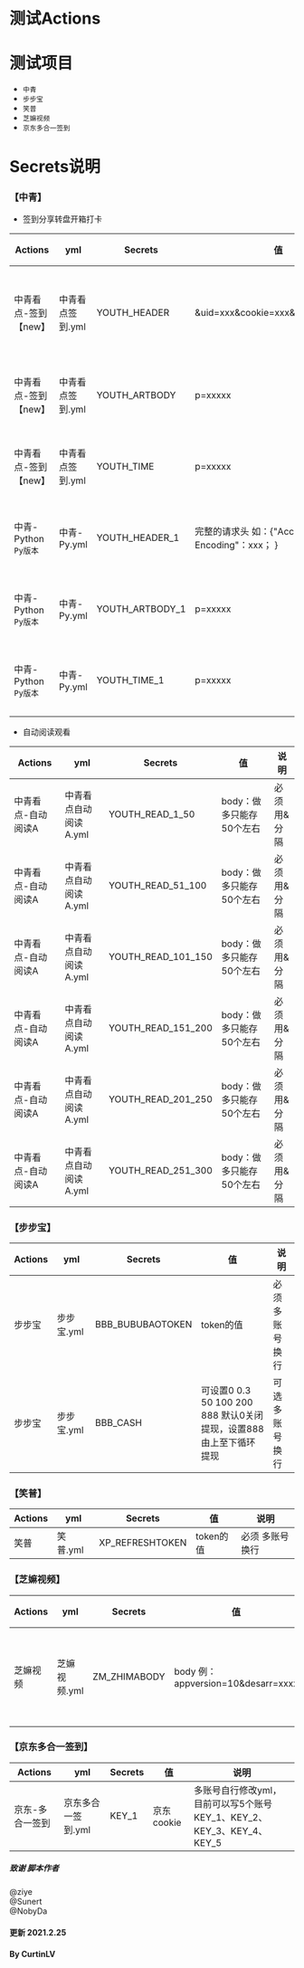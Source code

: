 # 测试Actions
# 测试项目
* `中青`
* `步步宝`
* `笑普`
* `芝嫲视频`
* `京东多合一签到`


# Secrets说明
### 【中青】
  * 签到分享转盘开箱打卡
      
 Actions  | yml   | Secrets  |  值  |  说明
 ---- | ----- | ------ | ----- | -----
 中青看点-签到【new】  | 中青看点签到.yml | YOUTH_HEADER | &uid=xxx&cookie=xxx&cookie_id=xxxx | `必须`  多账号换行 
 中青看点-签到【new】  | 中青看点签到.yml | YOUTH_ARTBODY | p=xxxxx | 多账号换行 
 中青看点-签到【new】  | 中青看点签到.yml | YOUTH_TIME | p=xxxxx | 多账号换行 
 中青-Python `Py版本` | 中青-Py.yml | YOUTH_HEADER_1 | 完整的请求头 如：{"Accept-Encoding"：xxx； } | 多账号换行
 中青-Python `Py版本` | 中青-Py.yml | YOUTH_ARTBODY_1 | p=xxxxx | 多账号换行 
 中青-Python `Py版本` | 中青-Py.yml | YOUTH_TIME_1 | p=xxxxx | 多账号换行 
  
 * 自动阅读观看
 
Actions  | yml   | Secrets  |  值  |  说明
 ---- | ----- | ------ | ----- | -----
中青看点-自动阅读A | 中青看点自动阅读A.yml | YOUTH_READ_1_50  | body：做多只能存50个左右 | 必须 用&分隔 
中青看点-自动阅读A | 中青看点自动阅读A.yml | YOUTH_READ_51_100 | body：做多只能存50个左右 | 必须 用&分隔 
中青看点-自动阅读A | 中青看点自动阅读A.yml | YOUTH_READ_101_150 | body：做多只能存50个左右 | 必须 用&分隔 
中青看点-自动阅读A | 中青看点自动阅读A.yml | YOUTH_READ_151_200 | body：做多只能存50个左右 | 必须 用&分隔 
中青看点-自动阅读A | 中青看点自动阅读A.yml | YOUTH_READ_201_250 | body：做多只能存50个左右 | 必须 用&分隔 
中青看点-自动阅读A | 中青看点自动阅读A.yml | YOUTH_READ_251_300  | body：做多只能存50个左右 | 必须 用&分隔 

### 【步步宝】
Actions  | yml   | Secrets  |  值  |  说明
 ---- | ----- | ------ | ----- | -----
步步宝 | 步步宝.yml | BBB_BUBUBAOTOKEN | token的值 | 必须 多账号换行
步步宝 | 步步宝.yml | BBB_CASH | 可设置0 0.3 50 100 200 888    默认0关闭提现，设置888由上至下循环提现 | 可选  多账号换行


### 【笑普】
Actions  | yml   | Secrets  |  值  |  说明
 ---- | ----- | ------ | ----- | -----
笑普 | 笑普.yml | XP_REFRESHTOKEN | token的值 | 必须 多账号换行



### 【芝嫲视频】
Actions  | yml   | Secrets  |  值  |  说明
 ---- | ----- | ------ | ----- | -----
芝嫲视频 | 芝嫲视频.yml | ZM_ZHIMABODY | body 例：appversion=10&desarr=xxxx | 必须  多账号换行


### 【京东多合一签到】
Actions  | yml   | Secrets  |  值  |  说明
 ---- | ----- | ------ | ----- | -----
京东-多合一签到 | 京东多合一签到.yml | KEY_1 | 京东cookie | 多账号自行修改yml，  目前可以写5个账号KEY_1、KEY_2、KEY_3、KEY_4、KEY_5


##### 致谢 脚本作者
  @ziye  
  @Sunert  
  @NobyDa  
  
#### 更新 2021.2.25
#### By CurtinLV


